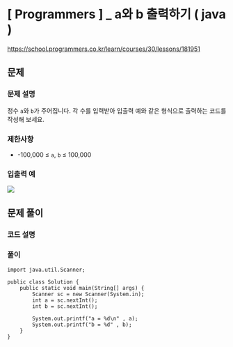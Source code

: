 # [ Programmers ] _ a와 b 출력하기 ( java )
https://school.programmers.co.kr/learn/courses/30/lessons/181951
## 문제 
### 문제 설명
정수 `a`와 `b`가 주어집니다. 각 수를 입력받아 입출력 예와 같은 형식으로 출력하는 코드를 작성해 보세요.

### 제한사항
- -100,000 ≤ `a`, `b` ≤ 100,000

### 입출력 예
![](https://i.imgur.com/CsE6MKA.png)





## 문제 풀이
### 코드 설명
### 풀이
```
import java.util.Scanner;

public class Solution {
    public static void main(String[] args) {
        Scanner sc = new Scanner(System.in);
        int a = sc.nextInt();
        int b = sc.nextInt();

        System.out.printf("a = %d\n" , a);
        System.out.printf("b = %d" , b);
    }
}
```



